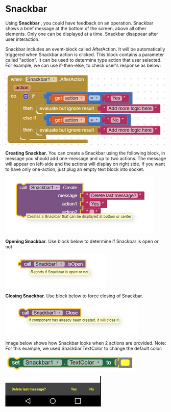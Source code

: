 # Snackbar

Using **Snackbar** , you could have feedback on  an operation. Snackbar  shows a brief message at the bottom of the screen, above all other elements. Only one can be displayed at a time. Snackbar disappear after user interaction.

Snackbar includes an event-block called AfterAction. It will be automatically triggered when Snackbar action is clicked. This block contains a parameter called "action". It can be used to determine type action that user selected. For example, we can use if-then-else, to check user's response as below:

![](../../../.gitbook/assets/image%20%2839%29.png)

**Creating Snackbar.** You can create a Snackbar using the following block, in message you should add one-message and up to two actions. The message will appear on left-side and the actions will display on right side. If you want to have only one-action, just plug an empty text block into socket.

![](../../../.gitbook/assets/image%20%2828%29.png)

**Opening Snackbar.** Use block below to determine if Snackbar is open or not

![](../../../.gitbook/assets/image%20%2855%29.png)

**Closing Snackbar.** Use block below to force closing of Snackbar. 

![](../../../.gitbook/assets/image%20%2849%29.png)

Image below shows how Snackbar looks when 2 actions are provided. Note: For this example, we used Snackbar.TextColor to change the default color:

![](../../../.gitbook/assets/image%20%2831%29.png)

![](../../../.gitbook/assets/image%20%2824%29.png)



